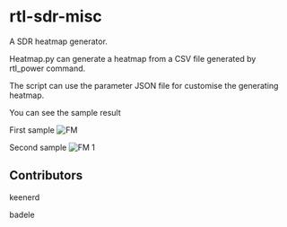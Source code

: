 rtl-sdr-misc
============

A SDR heatmap generator.

Heatmap.py can generate a heatmap from a CSV file generated by rtl_power command.

The script can use the parameter JSON file for customise the generating heatmap.

You can see the sample result

First sample
![FM](https://raw.githubusercontent.com/badele/rtl-sdr-misc/newfeature/heatmap/fm.png)

Second sample
![FM 1](https://raw.githubusercontent.com/badele/rtl-sdr-misc/newfeature/heatmap/fm1.png)


Contributors
------------
keenerd

badele
